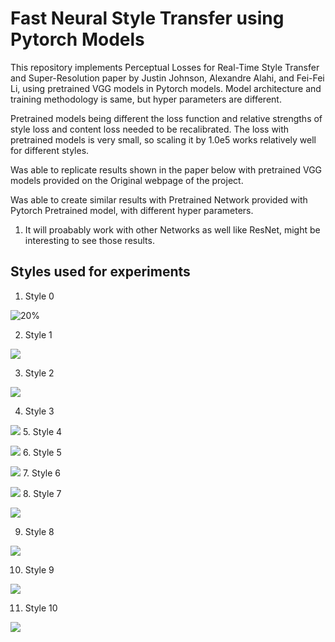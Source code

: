 # Fast Neural Style Transfer using Pytorch Models

This repository implements Perceptual Losses for Real-Time Style Transfer and Super-Resolution paper by Justin Johnson, Alexandre Alahi, and Fei-Fei Li, using pretrained VGG models in Pytorch models. Model architecture and training methodology is same, but hyper parameters are different. 

Pretrained models being different the loss function and relative strengths of style loss and content loss needed to be recalibrated. The loss with pretrained models is very small, so scaling it by 1.0e5 works relatively well for different styles.

Was able to replicate results shown in the paper below with pretrained VGG models provided on the Original webpage of the project.

Was able to create similar results with Pretrained Network provided with Pytorch Pretrained model, with different hyper parameters.

1. It will proabably work with other Networks as well like ResNet, might be interesting to see those results.

## Styles used for experiments

1. Style 0

![20%](styles/starry_night.jpg)

2. Style 1

![](styles/the_scream.jpg)

3. Style 2

![](styles/udnie.jpg)

4. Style 3

![](styles/wave.jpg)
5. Style 4

![](styles/mosiac.jpg)
6. Style 5

![](styles/la_muse.jpg)
7. Style 6

![](styles/candy.jpg)
8. Style 7

![](styles/composition_vii.jpg)

9. Style 8

![](styles/SampleStyle-2.jpg)

10. Style 9

![](styles/SampleStyle-1.jpg)

11. Style 10

![](styles/SampleStyle-4.jpg)

